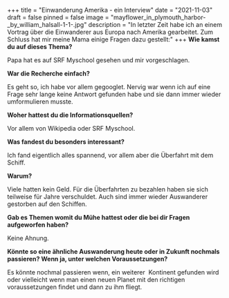 +++
title = "Einwanderung Amerika - ein Interview"
date = "2021-11-03"
draft = false
pinned = false
image = "mayflower_in_plymouth_harbor-_by_william_halsall-1-1-.jpg"
description = "In letzter Zeit habe ich an einem Vortrag über die Einwanderer aus Europa nach Amerika gearbeitet. Zum Schluss hat mir meine Mama einige Fragen dazu gestellt:"
+++
**Wie kamst du auf dieses Thema?**

Papa hat es auf SRF Myschool gesehen und mir vorgeschlagen.



**War die Recherche einfach?**

Es geht so, ich habe vor allem gegooglet. Nervig war wenn ich auf eine Frage sehr lange keine Antwort gefunden habe und sie dann immer wieder umformulieren musste.



**Woher hattest du die Informationsquellen?**

Vor allem von Wikipedia oder SRF Myschool.



**Was fandest du besonders interessant?**

Ich fand eigentlich alles spannend, vor allem aber die Überfahrt mit dem Schiff.



**Warum?**

Viele hatten kein Geld. Für die Überfahrten zu bezahlen haben sie sich teilweise für Jahre verschuldet. Auch sind immer wieder Auswanderer gestorben auf den Schiffen.



**Gab es Themen womit du Mühe hattest oder die bei dir Fragen aufgeworfen haben?**

Keine Ahnung.



**Könnte so eine ähnliche Auswanderung heute oder in Zukunft nochmals passieren? Wenn ja, unter welchen Voraussetzungen?**

Es könnte nochmal passieren wenn, ein weiterer  Kontinent gefunden wird oder vielleicht wenn man einen neuen Planet mit den richtigen voraussetzungen findet und dann zu ihm fliegt.
